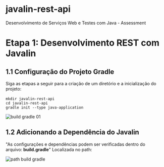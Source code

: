 # javalin-rest-api
Desenvolvimento de Serviços Web e Testes com Java - Assessment 

# Etapa 1: Desenvolvimento REST com Javalin
## 1.1 Configuração do Projeto Gradle
Siga as etapas a seguir para a criação de um diretório e a inicialização do projeto:<br><br>
  `mkdir javalin-rest-api`<br>
  `cd javalin-rest-api`<br>
  `gradle init --type java-application`

![build gradle 01](https://github.com/user-attachments/assets/fa32978a-9285-42ad-8811-3d2f46c7fc75)

## 1.2 Adicionando a Dependência do Javalin
"As configurações e dependências podem ser verificadas dentro do arquivo: <strong>build.gradle</strong>"
Localizada no path:

![path build gradle](https://github.com/user-attachments/assets/32ca2735-0d41-4c00-ad9b-2f3c837ca212)


